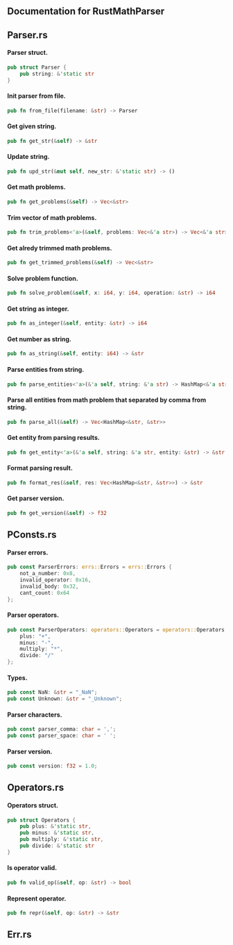 ## Documentation for RustMathParser

## Parser.rs

#### Parser struct.
```rust
pub struct Parser {
    pub string: &'static str
}
```

#### Init parser from file.
```rust
pub fn from_file(filename: &str) -> Parser
```

#### Get given string.
```rust
pub fn get_str(&self) -> &str
```

#### Update string.
```rust
pub fn upd_str(&mut self, new_str: &'static str) -> ()
```

#### Get math problems.
```rust
pub fn get_problems(&self) -> Vec<&str>
```

#### Trim vector of math problems.
```rust
pub fn trim_problems<'a>(&self, problems: Vec<&'a str>) -> Vec<&'a str>
```

#### Get alredy trimmed math problems.
```rust
pub fn get_trimmed_problems(&self) -> Vec<&str>
```

#### Solve problem function.
```rust
pub fn solve_problem(&self, x: i64, y: i64, operation: &str) -> i64
```

#### Get string as integer.
```rust
pub fn as_integer(&self, entity: &str) -> i64
```

#### Get number as string.
```rust
pub fn as_string(&self, entity: i64) -> &str
```

#### Parse entities from string.
```rust
pub fn parse_entities<'a>(&'a self, string: &'a str) -> HashMap<&'a str, &'a str>
```

#### Parse all entities from math problem that separated by comma from string.
```rust
pub fn parse_all(&self) -> Vec<HashMap<&str, &str>>
```

#### Get entity from parsing results.
```rust
pub fn get_entity<'a>(&'a self, string: &'a str, entity: &str) -> &str
```

#### Format parsing result.
```rust
pub fn format_res(&self, res: Vec<HashMap<&str, &str>>) -> &str
```

#### Get parser version.
```rust
pub fn get_version(&self) -> f32
```

## PConsts.rs

#### Parser errors.
```rust
pub const ParserErrors: errs::Errors = errs::Errors {
    not_a_number: 0x8,
    invalid_operator: 0x16,
    invalid_body: 0x32,
    cant_count: 0x64
};
```

#### Parser operators.
```rust
pub const ParserOperators: operators::Operators = operators::Operators {
    plus: "+",
    minus: "-",
    multiply: "*",
    divide: "/"
};
```

#### Types.
```rust
pub const NaN: &str = "_NaN";
pub const Unknown: &str = "_Unknown";
```

#### Parser characters.
```rust
pub const parser_comma: char = ',';
pub const parser_space: char = ' ';
```

#### Parser version.
```rust
pub const version: f32 = 1.0;
```

## Operators.rs

#### Operators struct.
```rust
pub struct Operators {
    pub plus: &'static str,
    pub minus: &'static str,
    pub multiply: &'static str,
    pub divide: &'static str
}
```

#### Is operator valid.
```rust
pub fn valid_op(&self, op: &str) -> bool
```

#### Represent operator.
```rust
pub fn repr(&self, op: &str) -> &str
```

## Err.rs
